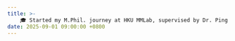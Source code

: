 ```yaml
---
title: >-
    🎓 Started my M.Phil. journey at HKU MMLab, supervised by Dr. Ping Luo.
date: 2025-09-01 09:00:00 +0800
---
```

